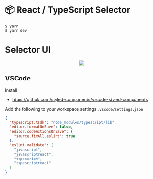 # 📦 React / TypeScript Selector

    $ yarn
    $ yarn dev
    
    
 #  Selector UI
 
 
 <p align="center"><img src="https://user-images.githubusercontent.com/31761132/75426456-81f3db80-5966-11ea-931a-76425c1ac97c.png"></p>

## VSCode

Install

* https://github.com/styled-components/vscode-styled-components

Add the following to your workspace settings `.vscode/settings.json`

```json
{
  "typescript.tsdk": "node_modules/typescript/lib",
  "editor.formatOnSave": false,
  "editor.codeActionsOnSave": {
    "source.fixAll.eslint": true
  },
  "eslint.validate": [
    "javascript",
    "javascriptreact",
    "typescript",
    "typescriptreact"
  ]
}
```
